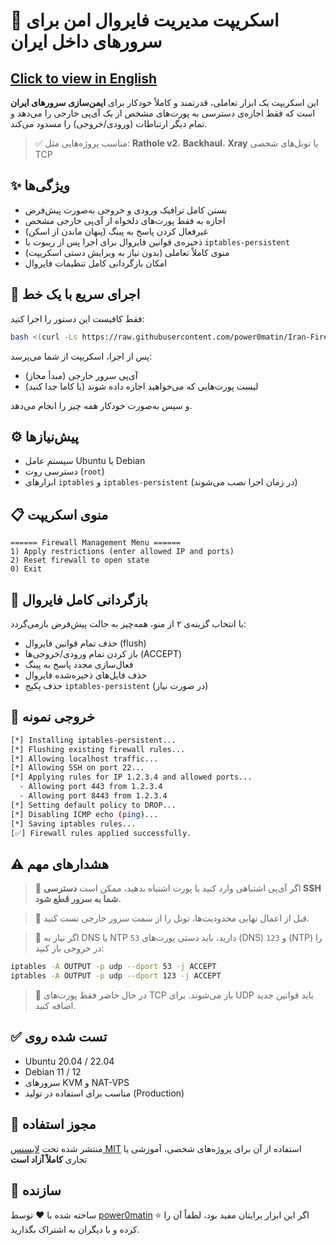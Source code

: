 # 🔐 اسکریپت مدیریت فایروال امن برای سرورهای داخل ایران  
## [Click to view in English](README.md)

این اسکریپت یک ابزار تعاملی، قدرتمند و کاملاً خودکار برای **ایمن‌سازی سرورهای ایران** است که فقط اجازه‌ی دسترسی به پورت‌های مشخص از یک آی‌پی خارجی را می‌دهد و تمام دیگر ارتباطات (ورودی/خروجی) را مسدود می‌کند.

> ✅ مناسب پروژه‌هایی مثل: **Rathole v2**، **Backhaul**، **Xray** یا تونل‌های شخصی TCP

## ✨ ویژگی‌ها

- بستن کامل ترافیک ورودی و خروجی به‌صورت پیش‌فرض
- اجازه به فقط پورت‌های دلخواه از آی‌پی خارجی مشخص
- غیرفعال کردن پاسخ به پینگ (پنهان ماندن از اسکن)
- ذخیره‌ی قوانین فایروال برای اجرا پس از ریبوت با `iptables-persistent`
- منوی کاملاً تعاملی (بدون نیاز به ویرایش دستی اسکریپت)
- امکان بازگردانی کامل تنظیمات فایروال

## 🚀 اجرای سریع با یک خط

فقط کافیست این دستور را اجرا کنید:

```bash
bash <(curl -Ls https://raw.githubusercontent.com/power0matin/Iran-Firewall-Manager/main/firewall-manager.sh)
```

پس از اجرا، اسکریپت از شما می‌پرسد:

* آی‌پی سرور خارجی (مبدأ مجاز)
* لیست پورت‌هایی که می‌خواهید اجازه داده شوند (با کاما جدا کنید)

و سپس به‌صورت خودکار همه چیز را انجام می‌دهد.

## ⚙️ پیش‌نیازها

* سیستم عامل Ubuntu یا Debian
* دسترسی روت (`root`)
* ابزارهای `iptables` و `iptables-persistent` (در زمان اجرا نصب می‌شوند)

## 📋 منوی اسکریپت

```
====== Firewall Management Menu ======
1) Apply restrictions (enter allowed IP and ports)
2) Reset firewall to open state
0) Exit
```

## 🔄 بازگردانی کامل فایروال

با انتخاب گزینه‌ی ۲ از منو، همه‌چیز به حالت پیش‌فرض بازمی‌گردد:

* حذف تمام قوانین فایروال (flush)
* باز کردن تمام ورودی/خروجی‌ها (ACCEPT)
* فعال‌سازی مجدد پاسخ به پینگ
* حذف فایل‌های ذخیره‌شده فایروال
* حذف پکیج `iptables-persistent` (در صورت نیاز)

## 🧪 خروجی نمونه

```bash
[*] Installing iptables-persistent...
[*] Flushing existing firewall rules...
[*] Allowing localhost traffic...
[*] Allowing SSH on port 22...
[*] Applying rules for IP 1.2.3.4 and allowed ports...
  - Allowing port 443 from 1.2.3.4
  - Allowing port 8443 from 1.2.3.4
[*] Setting default policy to DROP...
[*] Disabling ICMP echo (ping)...
[*] Saving iptables rules...
[✅] Firewall rules applied successfully.
```

## ⚠️ هشدارهای مهم

> 🛑 اگر آی‌پی اشتباهی وارد کنید یا پورت اشتباه بدهید، ممکن است **دسترسی SSH شما به سرور قطع شود.**

> 🧪 قبل از اعمال نهایی محدودیت‌ها، تونل را از سمت سرور خارجی تست کنید.

> 🧠 اگر نیاز به DNS یا NTP دارید، باید دستی پورت‌های `53` (DNS) و `123` (NTP) را در خروجی باز کنید:

```bash
iptables -A OUTPUT -p udp --dport 53 -j ACCEPT
iptables -A OUTPUT -p udp --dport 123 -j ACCEPT
```

> 📡 در حال حاضر فقط پورت‌های TCP باز می‌شوند. برای UDP باید قوانین جدید اضافه کنید.

## ✅ تست شده روی

* Ubuntu 20.04 / 22.04
* Debian 11 / 12
* سرورهای KVM و NAT-VPS
* مناسب برای استفاده در تولید (Production)

## 📄 مجوز استفاده

منتشر شده تحت [لایسنس MIT](LICENSE)
استفاده از آن برای پروژه‌های شخصی، آموزشی یا تجاری **کاملاً آزاد است**

## 👤 سازنده

ساخته شده با ❤️ توسط [power0matin](https://github.com/power0matin)
اگر این ابزار برایتان مفید بود، لطفاً آن را ⭐ کرده و با دیگران به اشتراک بگذارید.
